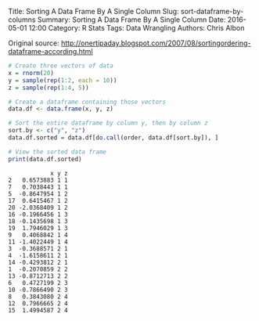 Title: Sorting A Data Frame By A Single Column
Slug: sort-dataframe-by-columns
Summary: Sorting A Data Frame By A Single Column
Date: 2016-05-01 12:00
Category: R Stats
Tags: Data Wrangling
Authors: Chris Albon


Original source: http://onertipaday.blogspot.com/2007/08/sortingordering-dataframe-according.html


```R
# Create three vectors of data
x = rnorm(20)
y = sample(rep(1:2, each = 10))
z = sample(rep(1:4, 5))
```


```R
# Create a dataframe containing those vectors
data.df <- data.frame(x, y, z)
```


```R
# Sort the entire dataframe by column y, then by column z
sort.by <- c("y", "z")
data.df.sorted = data.df[do.call(order, data.df[sort.by]), ]
```


```R
# View the sorted data frame
print(data.df.sorted)
```

                x y z
    2   0.6573883 1 1
    7   0.7038443 1 1
    5  -0.8647954 1 2
    17  0.6415467 1 2
    20 -2.0368409 1 2
    16 -0.1966456 1 3
    18 -0.1435698 1 3
    19  1.7946029 1 3
    9   0.4068842 1 4
    11 -1.4022449 1 4
    3  -0.3688571 2 1
    4  -1.6158611 2 1
    14 -0.4293812 2 1
    1  -0.2070859 2 2
    13 -0.8712713 2 2
    6   0.4727199 2 3
    10 -0.7866490 2 3
    8   0.3843080 2 4
    12  0.7966665 2 4
    15  1.4994587 2 4
